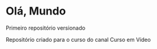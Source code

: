 # Olá, Mundo
 Primeiro repositório versionado

Repositório criado para o curso do canal Curso em Vídeo